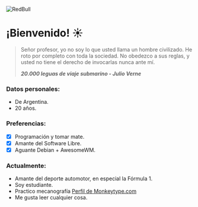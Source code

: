 ![RedBull](https://www.unotv.com/uploads/2022/03/f1-2022-calendario-fechas-145410.jpg)
# ¡Bienvenido! :sunny:

> Señor profesor, yo no soy lo que usted llama un hombre civilizado. He roto por completo con toda la sociedad. No obedezco a sus reglas, y usted no tiene el derecho de invocarlas nunca ante mí. 
>
> ***20.000 leguas de viaje submarino - Julio Verne***

### Datos personales:
- De Argentina.
- 20 años.

### Preferencias:
- [x] Programación y tomar mate.
- [x] Amante del Software Libre.
- [x] Aguante Debian + AwesomeWM.

### Actualmente:
- Amante del deporte automotor, en especial la Fórmula 1.
- Soy estudiante.
- Practico mecanografía [Perfil de Monkeytype.com](https://monkeytype.com/profile/11RI92Z5kfXXoAZovcw6DY7yZEh2)
- Me gusta leer cualquier cosa.
